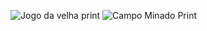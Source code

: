 ![Jogo da velha print](https://github.com/AlvaroAndersonB/Jogos-Em-Java/assets/149870809/467e9888-5f07-4c23-99c9-138327765ab6)
![Campo Minado Print](https://github.com/AlvaroAndersonB/Jogos-Em-Java/assets/149870809/7ccd8185-e94f-46f9-84bc-6e20395d26c6)
